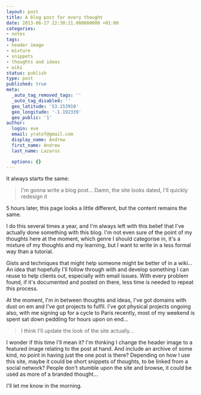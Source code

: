 ```yaml
---
layout: post
title: A blog post for every thought
date: 2013-06-27 22:30:21.000000000 +01:00
categories:
- notes
tags:
- header image
- mixture
- snippets
- thoughts and ideas
- wiki
status: publish
type: post
published: true
meta:
  _auto_tag_removed_tags: ''
  _auto_tag_disabled: ''
  geo_latitude: '53.153910'
  geo_longitude: '-1.192339'
  geo_public: '1'
author:
  login: eve
  email: yratof@gmail.com
  display_name: Andrew
  first_name: Andrew
  last_name: Lazarus

  options: {}
---
```

<p>It always starts the same:</p>
<blockquote><p>I'm gonna write a blog post... Damn, the site looks dated, I'll quickly redesign it </p></blockquote>
<p>5 hours later, this page looks a little different, but the content remains the same. </p>
<p>I do this several times a year, and I'm always left with this belief that I've actually done something with this blog. I'm not even sure of the point of my thoughts here at the moment, which genre I should categorise in, it's a mixture of my thoughts and my learning, but I want to write in a less formal way than a tutorial.</p>
<p>Gists and techniques that might help someone might be better of in a wiki... An idea that hopefully I'll follow through with and develop something I can reuse to help clients out, especially with email issues. With every problem found, if it's documented and posted on there, less time is needed to repeat this process.</p>
<p>At the moment, I'm in between thoughts and ideas, I've got domains with dust on em and I've got projects to fulfil. I've got physical projects ongoing also, with me signing up for a cycle to Paris recently, most of my weekend is spent sat down peddling for hours upon on end...</p>
<blockquote><p>I think I'll update the look of the site actually...</p></blockquote>
<p>I wonder if this time I'll mean it? I'm thinking I change the header image to a featured image relating to the post at hand. And include an archive of some kind, no point in having just the one post is there? Depending on how I use this site, maybe it could be short snippets of thoughts, to be linked from a social network? People don't stumble upon the site and browse, it could be used as more of a branded thought...</p>
<p>I'll let me know in the morning.</p>
